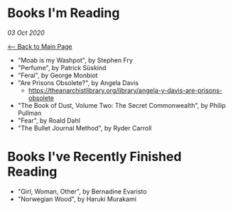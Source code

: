 # Books I'm Reading
*03 Oct 2020*

[<-- Back to Main Page](index.html)

- "Moab is my Washpot", by Stephen Fry
- "Perfume", by Patrick Süskind
- "Feral", by George Monbiot
- "Are Prisons Obsolete?", by Angela Davis
  - <https://theanarchistlibrary.org/library/angela-y-davis-are-prisons-obsolete>
- "The Book of Dust, Volume Two: The Secret Commonwealth", by Philip Pullman
- "Fear", by Roald Dahl
- "The Bullet Journal Method", by Ryder Carroll

# Books I've Recently Finished Reading

- "Girl, Woman, Other", by Bernadine Evaristo
- "Norwegian Wood", by Haruki Murakami
